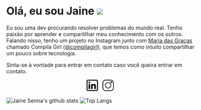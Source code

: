 # Olá, eu sou Jaine <img src="https://media.giphy.com/media/hvRJCLFzcasrR4ia7z/giphy.gif" width="30px">

Eu sou uma dev procurando resolver problemas do mundo real. 
Tenho paixão por aprender e compartilhar meu conhecimento com os outros. Falando nisso, tenho um projeto no Instagram junto com <a href="https://github.com/amorimmaria" target="_blank">Maria das Graças</a> chamado Compila Girl (<a href="https://www.instagram.com/compilagirl/" target="_blank">@compilagirl</a>), que temos como intuito compartilhar um pouco sobre tecnologia.

Sinta-se à vontade para entrar em contato caso você queira entrar em contato.

<p align='center'>
<a href="https://www.linkedin.com/in/jaine-senna/"><img height="30" src="https://github.com/jainesenna/jainesenna/blob/master/linkedin.png?raw=true"></a>&nbsp;&nbsp;
<a href="https://www.instagram.com/jaine.senna/"><img height="30" src="https://github.com/jainesenna/jainesenna/blob/master/instagram.png?raw=true"></a>&nbsp;&nbsp;
<!-- <a href="mailto:jainesantossenna191@gmail.com"><img height="30" src="https://github.com/jainesenna/jainesenna/blob/master/mail.png?raw=true"></a> -->


![Jaine Senna's github stats](https://github-readme-stats.vercel.app/api?username=jainesenna&show_icons=true&hide_border=true&title_color=000)
![Top Langs](https://github-readme-stats.vercel.app/api/top-langs/?username=jainesenna&layout=compact&hide_border=true)
